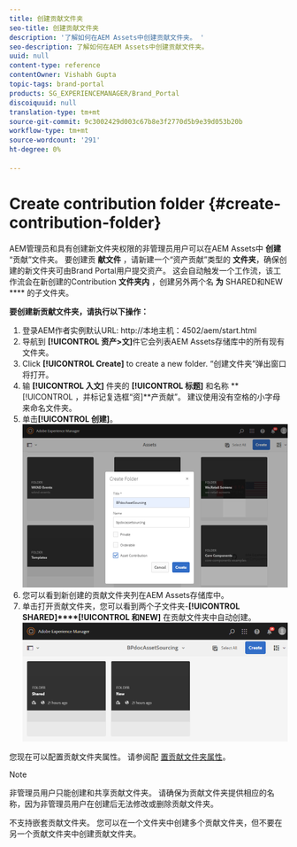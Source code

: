 ```yaml
---
title: 创建贡献文件夹
seo-title: 创建贡献文件夹
description: '了解如何在AEM Assets中创建贡献文件夹。 '
seo-description: 了解如何在AEM Assets中创建贡献文件夹。
uuid: null
content-type: reference
contentOwner: Vishabh Gupta
topic-tags: brand-portal
products: SG_EXPERIENCEMANAGER/Brand_Portal
discoiquuid: null
translation-type: tm+mt
source-git-commit: 9c3002429d003c67b8e3f2770d5b9e39d053b20b
workflow-type: tm+mt
source-wordcount: '291'
ht-degree: 0%

---
```



# Create contribution folder {#create-contribution-folder}

AEM管理员和具有创建新文件夹权限的非管理员用户可以在AEM Assets中 **创建** “贡献”文件夹。
要创建贡 **献文件** ，请新建一个“资产贡献”类型的 **文件夹**，确保创建的新文件夹可由Brand Portal用户提交资产。  这会自动触发一个工作流，该工作流会在新创建的Contribution **文件夹内** ，创建另外两个名 **为** SHARED和NEW **** 的子文件夹。

**要创建新贡献文件夹，请执行以下操作：**
1. 登录AEM作者实例默认URL: http://本地主机：4502/aem/start.html
1. 导航到 **[!UICONTROL 资产>文]**&#x200B;件它会列表AEM Assets存储库中的所有现有文件夹。
1. Click **[!UICONTROL Create]** to create a new folder. “创建文件夹”弹出窗口将打开。
1. 输 **[!UICONTROL 入文]** 件夹的 **[!UICONTROL 标题]** 和名称 **[!UICONTROL ，并标记复选框“资]**产贡献”。
建议使用没有空格的小字母来命名文件夹。
1. 单击&#x200B;**[!UICONTROL 创建]**。
   ![](assets/create-contribution-folder.png)
1. 您可以看到新创建的贡献文件夹列在AEM Assets存储库中。
1. 单击打开贡献文件夹，您可以看到两个子文件夹-**[!UICONTROL SHARED]****[!UICONTROL 和NEW]** 在贡献文件夹中自动创建。\
   ![](assets/contribution-folder.png)

您现在可以配置贡献文件夹属性。 请参阅配 [置贡献文件夹属性](brand-portal-configure-contribution-folder-properties.md)。

>[!NOTE]
>
>非管理员用户只能创建和共享贡献文件夹。 请确保为贡献文件夹提供相应的名称，因为非管理员用户在创建后无法修改或删除贡献文件夹。
>
>不支持嵌套贡献文件夹。 您可以在一个文件夹中创建多个贡献文件夹，但不要在另一个贡献文件夹中创建贡献文件夹。

